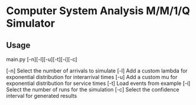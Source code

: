 # Computer System Analysis M/M/1/Q Simulator


## Usage

main.py [-n][-l][-u][-t][-i][-c]


[-n] Select the number of arrivals to simulate
[-l] Add a custom lambda for exponential distribution for interarrival times
[-u] Add a custom mu for exponential distribution for service times
[-t] Load events from example
[-i] Select the number of runs for the simulation
[-c] Select the confidence interval for generated results

